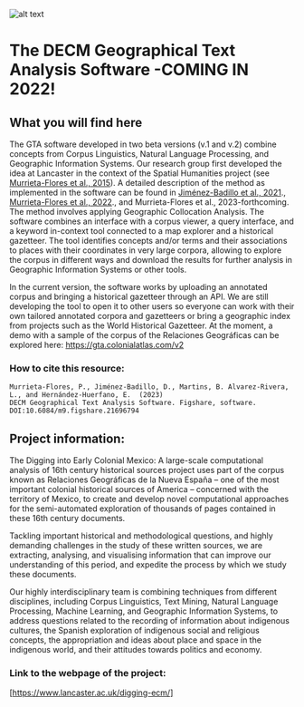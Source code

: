![alt text](https://www.lancaster.ac.uk/digging-ecm/wp-content/uploads/2018/04/Logo-sticky-header-345.png  "Digging into Early Colonial Mexico Logo")
# The DECM Geographical Text Analysis Software -COMING IN 2022!

## What you will find here
The GTA software developed in two beta versions (v.1 and v.2) combine concepts from Corpus Linguistics, Natural Language Processing, and Geographic Information Systems. Our research group first developed the idea at Lancaster in the context of the Spatial Humanities project (see [Murrieta-Flores et al., 2015](https://www.academia.edu/5897837/Automatically_analysing_large_texts_in_a_GIS_environment_The_Registrar_Generals_reports_and_cholera_in_the_nineteenth_century_)). A detailed description of the method as implemented in the software can be found in [Jiménez-Badillo et al., 2021](https://www.academia.edu/66411222/An%C3%A1lisis_hist%C3%B3rico_geogr%C3%A1fico_de_documentos_novohispanos_del_siglo_XVI_mediante_t%C3%A9cnicas_de_ling%C3%BC%C3%ADstica_computacional_y_an%C3%A1lisis_espacial)., [Murrieta-Flores et al., 2022](https://www.academia.edu/82973569/Artificial_Intelligence_Computational_Approaches_and_Geographical_Text_Analysis_to_Investigate_Early_Colonial_Mexico)., and Murrieta-Flores et al., 2023-forthcoming. The method involves applying Geographic Collocation Analysis. The software combines an interface with a corpus viewer, a query interface, and a keyword in-context tool connected to a map explorer and a historical gazetteer. The tool identifies concepts and/or terms and their associations to places with their coordinates in very large corpora, allowing to explore the corpus in different ways and download the results for further analysis in Geographic Information Systems or other tools. 

In the current version, the software works by uploading an annotated corpus and bringing a historical gazetteer through an API. We are still developing the tool to open it to other users so everyone can work with their own tailored annotated corpora and gazetteers or bring a geographic index from projects such as the World Historical Gazetteer. At the moment, a demo with a sample of the corpus of the Relaciones Geográficas can be explored here: https://gta.colonialatlas.com/v2

### How to cite this resource:
``` 
Murrieta-Flores, P., Jiménez-Badillo, D., Martins, B. Alvarez-Rivera, L., and Hernández-Huerfano, E.  (2023) 
DECM Geographical Text Analysis Software. Figshare, software. DOI:10.6084/m9.figshare.21696794
``` 

## Project information: 
The Digging into Early Colonial Mexico: A large-scale computational analysis of 16th century historical sources project uses part of the corpus known as Relaciones Geográficas de la Nueva España – one of the most important colonial historical sources of America – concerned with the territory of Mexico, to create and develop novel computational approaches for the semi-automated exploration of thousands of pages contained in these 16th century documents.

Tackling important historical and methodological questions, and highly demanding challenges in the study of these written sources, we are extracting, analysing, and visualising information that can improve our understanding of this period, and expedite the process by which we study these documents.

Our highly interdisciplinary team is combining techniques from different disciplines, including Corpus Linguistics, Text Mining, Natural Language Processing, Machine Learning, and Geographic Information Systems, to address questions related to the recording of information about indigenous cultures, the Spanish exploration of indigenous social and religious concepts, the appropriation and ideas about place and space in the indigenous world, and their attitudes towards politics and economy. 

### Link to the webpage of the project: 
[https://www.lancaster.ac.uk/digging-ecm/]
``` 
